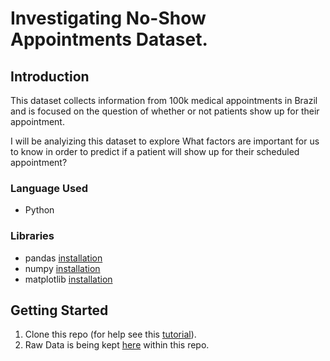<a id='top'></a>
# Investigating No-Show Appointments Dataset.

## Introduction
This dataset collects information from 100k medical appointments in Brazil and is focused on the question of whether or not patients show up for their appointment.

I will be analyizing this dataset to explore What factors are important for us to know in order to predict if a patient will show up for their scheduled appointment?

### Language Used

* Python

### Libraries

* pandas [installation](https://pandas.pydata.org/docs/getting_started/install.html)
* numpy [installation](https://numpy.org/install/)
* matplotlib [installation](https://matplotlib.org/stable/users/installing/index.html)

## Getting Started

1. Clone this repo (for help see this [tutorial](https://help.github.com/articles/cloning-a-repository/)).
2. Raw Data is being kept [here](https://github.com/Amr-elwetaidy/Data-Analysis-Process-Practice/tree/master/Raw_Data) within this repo.
